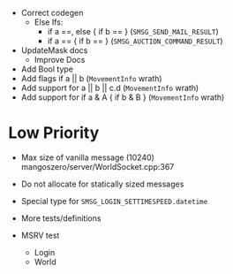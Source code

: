 * Correct codegen
    * Else Ifs:
        - if a ==, else { if b == } (`SMSG_SEND_MAIL_RESULT`)
        - if a == { if b == } (`SMSG_AUCTION_COMMAND_RESULT`)
* UpdateMask docs
    * Improve Docs
* Add Bool type
* Add flags if a || b (`MovementInfo` wrath)
* Add support for a || b || c.d (`MovementInfo` wrath)
* Add support for if a & A { if b & B } (`MovementInfo` wrath)

# Low Priority

* Max size of vanilla message (10240) mangoszero/server/WorldSocket.cpp:367

* Do not allocate for statically sized messages
* Special type for `SMSG_LOGIN_SETTIMESPEED.datetime`
* More tests/definitions
* MSRV test
    * Login
    * World
